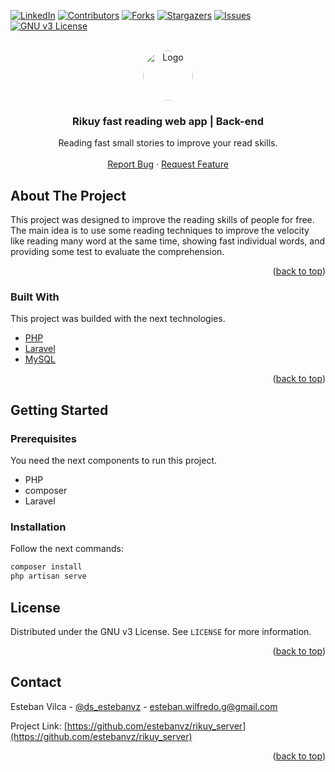 <div id="top"></div>

[![LinkedIn][linkedin-shield]][linkedin-url]
[![Contributors][contributors-shield]][contributors-url]
[![Forks][forks-shield]][forks-url]
[![Stargazers][stars-shield]][stars-url]
[![Issues][issues-shield]][issues-url]
[![GNU v3 License][license-shield]][license-url]



<!-- PROJECT LOGO -->
<br />
<div align="center">
  <a href="https://github.com/estebanvz/rikuy_server/">
    <img src="https://avatars.githubusercontent.com/u/65377832?s=400&u=12c57a2350bcd69068ced71f630ca0d5559e6621&v=4)}" alt="Logo" width="80" height="80" style="border-radius:100%">
  </a>

  <h3 align="center"> Rikuy fast reading web app | Back-end
</h3>

  <p align="center">
    Reading fast small stories to improve your read skills.
    <br />
    <!-- <a href="https://github.com/estebanvz/rikuy_server"><strong>Explore the docs »</strong></a>
    <br /> -->
    <br />
    <!-- <a href="https://github.com/estebanvz/rikuy_server/" disabled>View Demo </a>
    · -->
    <a href="https://github.com/estebanvz/rikuy_server/issues">Report Bug</a>
    ·
    <a href="https://github.com/estebanvz/rikuy_server/issues">Request Feature</a>
  </p>
</div>



<!-- TABLE OF CONTENTS
<details>
  <summary>Table of Contents</summary>
  <ol>
    <li>
      <a href="#about-the-project">About The Project</a>
      <ul>
        <li><a href="#built-with">Built With</a></li>
      </ul>
    </li>
    <li>
      <a href="#getting-started">Getting Started</a>
      <ul>
        <li><a href="#prerequisites">Prerequisites</a></li>
        <li><a href="#installation">Installation</a></li>
      </ul>
    </li>
    <li><a href="#usage">Usage</a></li>
    <li><a href="#roadmap">Roadmap</a></li>
    <li><a href="#contributing">Contributing</a></li>
    <li><a href="#license">License</a></li>
    <li><a href="#contact">Contact</a></li>
    <li><a href="#acknowledgments">Acknowledgments</a></li>
  </ol>
</details> -->



<!-- ABOUT THE PROJECT -->
## About The Project

This project was designed to improve the reading skills of people for free.
The main idea is to use some reading techniques to improve the velocity like reading many word at the same time, showing fast individual words, and providing some test to evaluate the comprehension.

<p align="right">(<a href="#top">back to top</a>)</p>



### Built With

This project was builded with the next technologies.

* [PHP](https://php.net/)
* [Laravel](https://laravel.com/)
* [MySQL](https://mysql.com/)

<p align="right">(<a href="#top">back to top</a>)</p>



<!-- GETTING STARTED -->
## Getting Started


### Prerequisites

You need the next components to run this project.
* PHP
* composer
* Laravel
### Installation

Follow the next commands:

```sh
composer install
php artisan serve
```



<!-- USAGE EXAMPLES
## Usage

Use this space to show useful examples of how a project can be used. Additional screenshots, code examples and demos work well in this space. You may also link to more resources.

_For more examples, please refer to the [Documentation](https://example.com)_

<p align="right">(<a href="#top">back to top</a>)</p>



<!-- ROADMAP -->
<!-- ## Roadmap

- [x] Add Changelog
- [x] Add back to top links
- [ ] Add Additional Templates w/ Examples
- [ ] Add "components" document to easily copy & paste sections of the readme
- [ ] Multi-language Support
    - [ ] Chinese
    - [ ] Spanish

See the [open issues](https://github.com/estebanvz/rikuy_server/issues) for a full list of proposed features (and known issues).

<p align="right">(<a href="#top">back to top</a>)</p> -->

<!-- LICENSE -->
## License

Distributed under the GNU v3 License. See `LICENSE` for more information.

<p align="right">(<a href="#top">back to top</a>)</p>



<!-- CONTACT -->
## Contact

Esteban Vilca - [@ds_estebanvz](https://twitter.com/ds_estebanvz) - [esteban.wilfredo.g@gmail.com](mailto:esteban.wilfredo.g@gmail.com)

Project Link: [https://github.com/estebanvz/rikuy_server](https://github.com/estebanvz/rikuy_server)

<p align="right">(<a href="#top">back to top</a>)</p>



<!-- MARKDOWN LINKS & IMAGES -->
<!-- https://www.markdownguide.org/basic-syntax/#reference-style-links -->
[contributors-shield]: https://img.shields.io/github/contributors/estebanvz/rikuy_server.svg
[contributors-url]: https://github.com/estebanvz/rikuy_server/graphs/contributors
[forks-shield]: https://img.shields.io/github/forks/estebanvz/rikuy_server.svg
[forks-url]: https://github.com/estebanvz/rikuy_server/network/members
[stars-shield]: https://img.shields.io/github/stars/estebanvz/rikuy_server.svg
[stars-url]: https://github.com/estebanvz/rikuy_server/stargazers
[issues-shield]: https://img.shields.io/github/issues/estebanvz/rikuy_server.svg
[issues-url]: https://github.com/estebanvz/rikuy_server/issues
[license-shield]: https://img.shields.io/github/license/estebanvz/rikuy_server.svg
[license-url]: https://github.com/estebanvz/rikuy_server/blob/main/LICENSE
[linkedin-shield]: https://img.shields.io/badge/-LinkedIn-black.svg?=linkedin&colorB=888
[linkedin-url]: https://linkedin.com/in/estebanvz
[product-screenshot]: images/screenshot.png